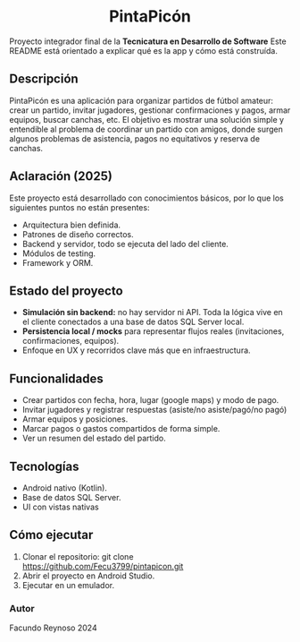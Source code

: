 <h1 align="center">
  PintaPicón
</h1>
Proyecto integrador final de la <b>Tecnicatura en Desarrollo de Software</b> Este README está orientado a explicar qué es la app y cómo está construída.
<br>


## Descripción


PintaPicón es una aplicación para organizar partidos de fútbol amateur: crear un partido, invitar jugadores, gestionar confirmaciones y pagos, armar equipos, buscar canchas, etc.
El objetivo es mostrar una solución simple y entendible al problema de coordinar un partido con amigos, donde surgen algunos problemas de asistencia, pagos no equitativos y reserva de canchas.
<br>

## Aclaración (2025)
Este proyecto está desarrollado con conocimientos básicos, por lo que los siguientes puntos no están presentes:
  - Arquitectura bien definida.
  - Patrones de diseño correctos.
  - Backend y servidor, todo se ejecuta del lado del cliente.
  - Módulos de testing.
  - Framework y ORM.

## Estado del proyecto 

  - **Simulación sin backend:** no hay servidor ni API. Toda la lógica vive en el cliente conectados a una base de datos SQL Server local.
  - **Persistencia local / mocks** para representar flujos reales (invitaciones, confirmaciones, equipos).
  - Enfoque en UX y recorridos clave más que en infraestructura.

## Funcionalidades
  - Crear partidos con fecha, hora, lugar (google maps) y modo de pago.
  - Invitar jugadores y registrar respuestas (asiste/no asiste/pagó/no pagó)
  - Armar equipos y posiciones.
  - Marcar pagos o gastos compartidos de forma simple.
  - Ver un resumen del estado del partido.

## Tecnologías
  - Android nativo (Kotlin).
  - Base de datos SQL Server.
  - UI con vistas nativas

## Cómo ejecutar
  1. Clonar el repositorio: git clone https://github.com/Fecu3799/pintapicon.git
  2. Abrir el proyecto en Android Studio.
  3. Ejecutar en un emulador.

### Autor
  Facundo Reynoso 2024
